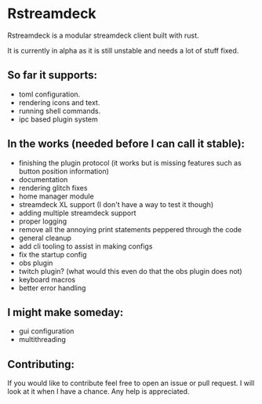 # Rstreamdeck

Rstreamdeck is a modular streamdeck client built with rust.

It is currently in alpha as it is still unstable and needs a lot of stuff fixed. 

## So far it supports:
- toml configuration.
- rendering icons and text.
- running shell commands.
- ipc based plugin system

## In the works (needed before I can call it stable):
- finishing the plugin protocol (it works but is missing features such as button position information)
- documentation
- rendering glitch fixes
- home manager module
- streamdeck XL support (I don't have a way to test it though) 
- adding multiple streamdeck support
- proper logging
- remove all the annoying print statements peppered through the code
- general cleanup
- add cli tooling to assist in making configs
- fix the startup config
- obs plugin
- twitch plugin? (what would this even do that the obs plugin does not)
- keyboard macros
- better error handling

## I might make someday:
- gui configuration
- multithreading

## Contributing:
If you would like to contribute feel free to open an issue or pull request. I will look at it when I have a chance. Any help is appreciated.
